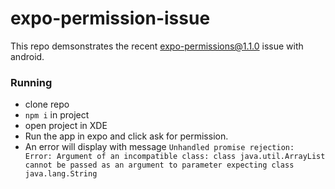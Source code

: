# expo-permission-issue



This repo demsonstrates the recent expo-permissions@1.1.0 issue with android.


### Running

* clone repo
* `npm i` in project
* open project in XDE
* Run the app in expo and click ask for permission.
* An error will display with message `Unhandled promise rejection: Error: Argument of an incompatible class: class java.util.ArrayList cannot be passed as an argument to parameter expecting class java.lang.String`
